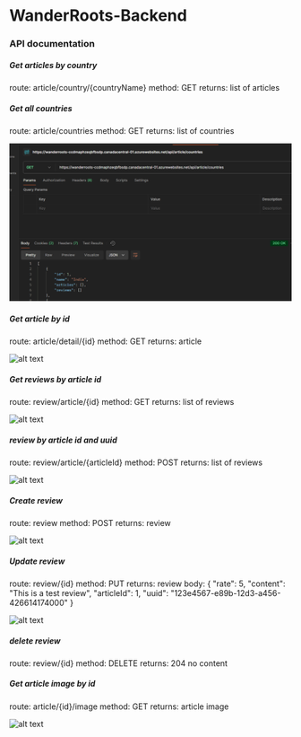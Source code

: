 # WanderRoots-Backend

### API documentation

##### Get articles by country

route: article/country/{countryName}
method: GET
returns: list of articles



##### Get all countries

route: article/countries
method: GET
returns: list of countries

![alt text](imgs/image.png)


##### Get article by id

route: article/detail/{id}
method: GET
returns: article

![alt text](image.png)

##### Get reviews by article id

route: review/article/{id}
method: GET
returns: list of reviews

![alt text](image-3.png)

##### review by article id and uuid

route: review/article/{articleId}
method: POST
returns: list of reviews

![alt text](image-6.png)


##### Create review

route: review
method: POST
returns: review

![alt text](image-4.png)


##### Update review

route: review/{id}
method: PUT
returns: review
body: {
    "rate": 5,
    "content": "This is a test review",
    "articleId": 1,
    "uuid": "123e4567-e89b-12d3-a456-426614174000"
}

![alt text](image-5.png)



##### delete review

route: review/{id}
method: DELETE
returns: 204 no content



##### Get article image by id

route: article/{id}/image
method: GET
returns: article image

![alt text](image-1.png)